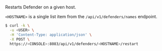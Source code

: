 Restarts Defender on a given host.

`<HOSTNAME>` is a single list item from the `/api/v1/defenders/names` endpoint.

```bash
$ curl -k \
  -u <USER> \
  -H 'Content-Type: application/json' \
  -X POST \
  https://<CONSOLE>:8083/api/v1/defenders/<HOSTNAME>/restart
```
